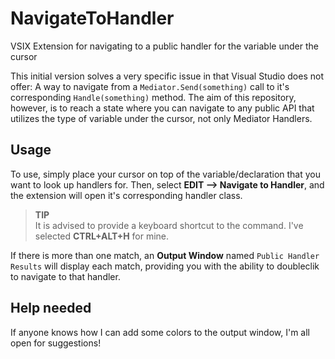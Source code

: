 # NavigateToHandler
VSIX Extension for navigating to a public handler for the variable under the cursor

This initial version solves a very specific issue in that Visual Studio does not offer: A way to navigate from a `Mediator.Send(something)` call to it's corresponding `Handle(something)` method.
The aim of this repository, however, is to reach a state where you can navigate to any public API that utilizes the type of variable under the cursor, not only Mediator Handlers. 

## Usage
To use, simply place your cursor on top of the variable/declaration that you want to look up handlers for. Then, select **EDIT --> Navigate to Handler**, and the extension will open it's corresponding handler class.

> **TIP** <br />
> It is advised to provide a keyboard shortcut to the command. I've selected **CTRL+ALT+H** for mine. 

If there is more than one match, an **Output Window** named `Public Handler Results` will display each match, providing you with the ability to doubleclik to navigate to that handler. 

## Help needed
If anyone knows how I can add some colors to the output window, I'm all open for suggestions!

